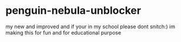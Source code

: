 # penguin-nebula-unblocker
my new and improved
and if your in my school 
please dont snitch:)
im making this for fun and for educational purpose
